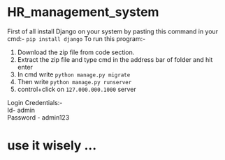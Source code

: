 # HR_management_system

First of all install Django on your system by pasting this command in your cmd:-
```pip install django``` 
To run this program:-
 1. Download the zip file from code section.
 2. Extract the zip file and type cmd in the address bar of folder and hit enter
 3. In cmd write ```python manage.py migrate```
 4. Then write ```python manage.py runserver```
 5. control+click on ```127.000.000.1000``` server

Login Credentials:-
<br>
Id- admin
<br>
Password - admin123

# use it wisely ...
